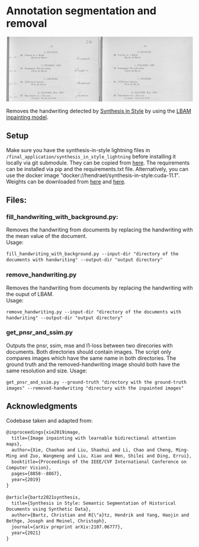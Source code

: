 # Annotation segmentation and removal 
![image](successful_removal_comparison.png)

Removes the handwriting detected by [Synthesis in Style](https://github.com/hendraet/synthesis-in-style) by using the [LBAM inpainting model](https://github.com/Vious/LBAM_Pytorch).

## Setup

Make sure you have the synthesis-in-style lightning files in ```/final_application/synthesis_in_style_lightning``` 
before installing it locally via git submodule.
They can be copied from [here](https://github.com/adbu42/synthesis-in-style-lightning/tree/training_loop_to_lighning).
The requirements can be installed via pip and the requirements.txt file. 
Alternatively, you can use the docker image "docker://hendraet/synthesis-in-style:cuda-11.1".
Weights can be downloaded from [here](https://drive.google.com/file/d/1O_bImshs5KXloh2Nd05TzmiQIqIlJw0i/view?usp=sharing) and [here](https://drive.google.com/file/d/19daBLbYazgU6q2EaEdHudJqrkWSWYlqf/view?usp=sharing).


## Files:  

### fill_handwriting_with_background.py: 

Removes the handwriting from documents by replacing the handwriting with the mean value of the document.  
Usage: 
```
fill_handwriting_with_background.py --input-dir "directory of the documents with handwriting" --output-dir "output directory"
```

### remove_handwriting.py 

Removes the handwriting from documents by replacing the handwriting with the ouput of LBAM.  
Usage: 
```
remove_handwriting.py --input-dir "directory of the documents with handwriting" --output-dir "output directory"
```

### get_pnsr_and_ssim.py 

Outputs the pnsr, ssim, mse and l1-loss between two direcories with documents. Both directories should contain images. 
The script only compares images which have the same name in both directories. 
The ground truth and the removed-handwriting image should both have the same resolution and size.
Usage: 
```
get_pnsr_and_ssim.py --ground-truth "directory with the ground-truth images" --removed-handwriting "directory with the inpainted images"
```

## Acknowledgments 

Codebase taken and adapted from:
```
@inproceedings{xie2019image,
  title={Image inpainting with learnable bidirectional attention maps},
  author={Xie, Chaohao and Liu, Shaohui and Li, Chao and Cheng, Ming-Ming and Zuo, Wangmeng and Liu, Xiao and Wen, Shilei and Ding, Errui},
  booktitle={Proceedings of the IEEE/CVF International Conference on Computer Vision},
  pages={8858--8867},
  year={2019}
}

@article{bartz2021synthesis,
  title={Synthesis in Style: Semantic Segmentation of Historical Documents using Synthetic Data},
  author={Bartz, Christian and R{\"a}tz, Hendrik and Yang, Haojin and Bethge, Joseph and Meinel, Christoph},
  journal={arXiv preprint arXiv:2107.06777},
  year={2021}
}
```
